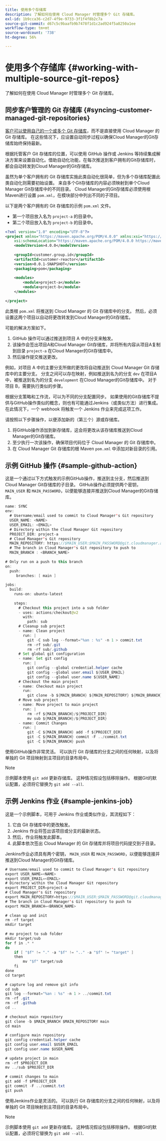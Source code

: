 ```yaml
---
title: 使用多个存储库
description: 了解如何在使用 Cloud Manager 时管理多个 Git 存储库。
exl-id: 1b9cca36-c2d7-4f9e-9733-3f1f4f8b2c7a
source-git-commit: d67c5c9baafb9b7478f1d1c2ad924f5a8250a1ee
workflow-type: tm+mt
source-wordcount: '738'
ht-degree: 56%

---
```


# 使用多个存储库 {#working-with-multiple-source-git-repos}

了解如何在使用 Cloud Manager 时管理多个 Git 存储库。

## 同步客户管理的 Git 存储库 {#syncing-customer-managed-git-repositories}

[客户可以使用自己的一个或多个 Git 存储库](integrating-with-git.md)，而不是直接使用 Cloud Manager 的 Git 存储库。 在这些情况下，应设置自动同步过程以确保Cloud Manager的Git存储库始终保持最新。

根据托管客户 Git 存储库的位置，可以使用 GitHub 操作或 Jenkins 等持续集成解决方案来设置自动化。借助自动化功能，在每次推送到客户拥有的Git存储库时，都会自动转发到Cloud Manager的Git存储库。

虽然为单个客户拥有的 Git 存储库实施此类自动化很简单，但为多个存储库配置此类自动化则需要初始设置。 来自多个Git存储库的内容必须映射到单个Cloud Manager Git存储库中的不同目录。 Cloud Manager的Git存储库必须使用根Maven进行设置 `pom.xml`，在模块部分中列出不同的子项目。

以下是两个客户拥有的 Git 存储库的示例 `pom.xml` 文件。

* 第一个项目放入名为 `project-a` 的目录中。
* 第二个项目放入名为 `project-b` 的目录中。

```xml
<?xml version="1.0" encoding="UTF-8"?>
<project xmlns="https://maven.apache.org/POM/4.0.0" xmlns:xsi="https://www.w3.org/2001/XMLSchema-instance"
    xsi:schemaLocation="https://maven.apache.org/POM/4.0.0 https://maven.apache.org/maven-v4_0_0.xsd">
    <modelVersion>4.0.0</modelVersion>
  
    <groupId>customer.group.id</groupId>
    <artifactId>customer-reactor</artifactId>
    <version>0.0.1-SNAPSHOT</version>
    <packaging>pom</packaging>
  
    <modules>
        <module>project-a</module>
        <module>project-b</module>
    </modules>
  
</project>
```

此类根 `pom.xml` 将推送到 Cloud Manager 的 Git 存储库中的分支。 然后，必须设置这两个项目以自动将更改转发到Cloud Manager的Git存储库。

可能的解决方案如下。

1. GitHub 操作可以通过推送到项目 A 中的分支来触发。
1. 该操作会签出项目A和Cloud Manager Git存储库，并将所有内容从项目A复制到目录 `project-a` 在Cloud Manager的Git存储库中。
1. 然后操作提交推送更改。

例如，对项目 A 中的主要分支所做的更改将自动推送到 Cloud Manager Git 存储库中的主要分支。 分支之间可以存在映射，例如推送到名为的分支 `dev` 在项目A中，被推送到名为的分支 `development` 在Cloud Manager的Git存储库中。 对于项目 B，需要执行类似的步骤。

根据分支策略和工作流，可以为不同的分支配置同步。 如果使用的Git存储库不提供与GitHub操作类似的概念，则也有可能通过Jenkins（或类似方法）进行集成。 在此情况下，一个 webhook 将触发一个 Jenkins 作业来完成这项工作。

请按照以下步骤操作，以便添加新的（第三个）源或存储库。

1. 将GitHub操作添加到新存储库，这会将更改从该存储库推送到Cloud Manager的Git存储库。
1. 至少执行一次该操作，确保项目代码位于 Cloud Manager 的 Git 存储库中。
1. 在 Cloud Manager Git 存储库的根 Maven `pom.xml` 中添加对新目录的引用。

## 示例 GitHub 操作 {#sample-github-action}

这是一个通过以下方式触发的示例GitHub操作，推送到主分支，然后推送到Cloud Manager Git存储库的子目录。 GitHub操作必须提供两个密钥， `MAIN_USER` 和 `MAIN_PASSWORD`，以便能够连接并推送到Cloud Manager的Git存储库。

```java
name: SYNC
env:
  # Username/email used to commit to Cloud Manager's Git repository
  USER_NAME: <NAME>
  USER_EMAIL: <EMAIL>
  # Directory within the Cloud Manager Git repository
  PROJECT_DIR: project-a
  # Cloud Manager's Git repository
  MAIN_REPOSITORY: https://$MAIN_USER:$MAIN_PASSWORD@git.cloudmanager.adobe.com/<PATH>
  # The branch in Cloud Manager's Git repository to push to
  MAIN_BRANCH : <BRANCH_NAME>
 
# Only run on a push to this branch
on:
  push:
     branches: [ main ]
 
jobs:
  build:
    runs-on: ubuntu-latest
 
    steps:
      # Checkout this project into a sub folder
      - uses: actions/checkout@v2
        with:
          path: sub
      # Cleanup sub project
      - name: Clean project
        run: |
          git -C sub log --format="%an : %s" -n 1 > commit.txt
          rm -rf sub/.git
          rm -rf sub/.github
      # Set global git configuration
      - name: Set git config
        run: |
          git config --global credential.helper cache
          git config --global user.email ${USER_EMAIL}
          git config --global user.name ${USER_NAME}
      # Checkout the main project
      - name: Checkout main project
        run:
          git clone -b ${MAIN_BRANCH} ${MAIN_REPOSITORY} ${MAIN_BRANCH} 
      # Move sub project
      - name: Move project to main project
        run: |
          rm -rf ${MAIN_BRANCH}/${PROJECT_DIR} 
          mv sub ${MAIN_BRANCH}/${PROJECT_DIR}
      - name: Commit Changes
        run: |
          git -C ${MAIN_BRANCH} add -f ${PROJECT_DIR}
          git -C ${MAIN_BRANCH} commit -F ../commit.txt
          git -C ${MAIN_BRANCH} push
```

使用GitHub操作非常灵活。 可以执行 Git 存储库的分支之间的任何映射，以及将单独的 Git 项目映射到主项目的目录布局中。

>[!NOTE]
>
>示例脚本使用 `git add` 更新存储库。 这种情况假设包括移除操作。 根据Git的默认配置，必须将它替换为 `git add --all`.

## 示例 Jenkins 作业 {#sample-jenkins-job}

这是一个示例脚本，可用于 Jenkins 作业或类似作业，其流程如下：

1. 它由 Git 存储库中的更改触发。
1. Jenkins 作业将签出该项目或分支的最新状态。
1. 然后，作业将触发此脚本。
1. 此脚本依次签出 Cloud Manager 的 Git 存储库并将项目代码提交到子目录。

Jenkins作业必须具有两个密钥， `MAIN_USER` 和 `MAIN_PASSWORD`，以便能够连接并推送到Cloud Manager的Git存储库。

```java
# Username/email used to commit to Cloud Manager's Git repository
export USER_NAME=<NAME>
export USER_EMAIL=<EMAIL>
# Directory within the Cloud Manager Git repository
export PROJECT_DIR=project-a
# Cloud Manager's Git repository
export MAIN_REPOSITORY=https://$MAIN_USER:$MAIN_PASSWORD@git.cloudmanager.adobe.com/<PATH>
# The branch in Cloud Manager's Git repository to push to
export MAIN_BRANCH=<BRANCH_NAME>
 
# clean up and init
rm -rf target
mkdir target
 
# mv project to sub folder
mkdir target/sub
for f in .* *
do
    if [ "$f" != "." -a "$f" != ".." -a "$f" != "target" ]
    then
        mv "$f" target/sub
    fi
done
cd target
 
# capture log and remove git info
cd sub
git log --format="%an : %s" -n 1 > ../commit.txt
rm -rf .git
rm -rf .github
cd ..
 
# checkout main repository
git clone -b $MAIN_BRANCH $MAIN_REPOSITORY main
cd main
 
# configure main repository
git config credential.helper cache
git config user.email $USER_EMAIL
git config user.name $USER_NAME
 
# update project in main
rm -rf $PROJECT_DIR
mv ../sub $PROJECT_DIR
 
# commit changes to main
git add -f $PROJECT_DIR
git commit -F ../commit.txt
git push
```

使用Jenkins作业是灵活的。 可以执行 Git 存储库的分支之间的任何映射，以及将单独的 Git 项目映射到主项目的目录布局中。

>[!NOTE]
>
>示例脚本使用 `git add` 更新存储库。 这种情况假设包括移除操作。 根据Git的默认配置，必须将它替换为 `git add --all`.
